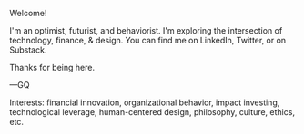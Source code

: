 Welcome!

I'm an optimist, futurist, and behaviorist.
I'm exploring the intersection of technology, finance, & design.
You can find me on LinkedIn, Twitter, or on Substack.

Thanks for being here.

—GQ

Interests: financial innovation, organizational behavior, impact investing, technological leverage, human-centered design, philosophy, culture, ethics, etc.


<!---
garretcq/garretcq is a ✨ special ✨ repository because its `README.md` (this file) appears on your GitHub profile.
You can click the Preview link to take a look at your changes.
--->
